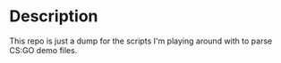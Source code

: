 # Description

This repo is just a dump for the scripts I'm playing around with to parse CS:GO demo files.

